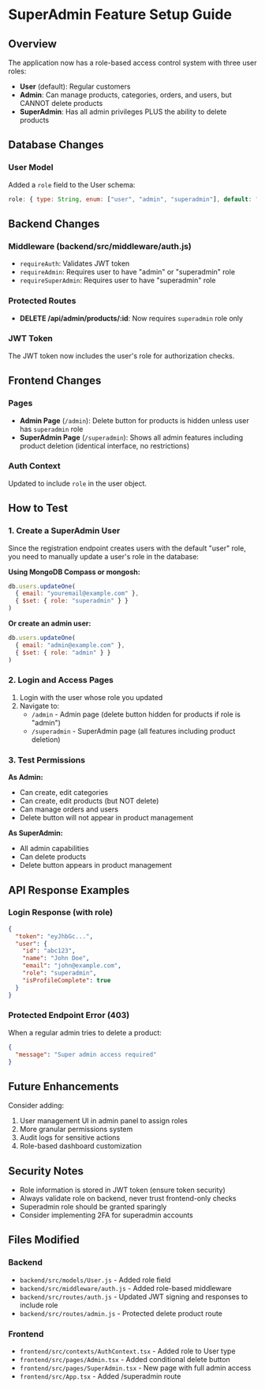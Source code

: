 # SuperAdmin Feature Setup Guide

## Overview

The application now has a role-based access control system with three user roles:
- **User** (default): Regular customers
- **Admin**: Can manage products, categories, orders, and users, but CANNOT delete products
- **SuperAdmin**: Has all admin privileges PLUS the ability to delete products

## Database Changes

### User Model
Added a `role` field to the User schema:
```javascript
role: { type: String, enum: ["user", "admin", "superadmin"], default: "user" }
```

## Backend Changes

### Middleware (backend/src/middleware/auth.js)
- `requireAuth`: Validates JWT token
- `requireAdmin`: Requires user to have "admin" or "superadmin" role
- `requireSuperAdmin`: Requires user to have "superadmin" role

### Protected Routes
- **DELETE /api/admin/products/:id**: Now requires `superadmin` role only

### JWT Token
The JWT token now includes the user's role for authorization checks.

## Frontend Changes

### Pages
- **Admin Page** (`/admin`): Delete button for products is hidden unless user has `superadmin` role
- **SuperAdmin Page** (`/superadmin`): Shows all admin features including product deletion (identical interface, no restrictions)

### Auth Context
Updated to include `role` in the user object.

## How to Test

### 1. Create a SuperAdmin User

Since the registration endpoint creates users with the default "user" role, you need to manually update a user's role in the database:

**Using MongoDB Compass or mongosh:**
```javascript
db.users.updateOne(
  { email: "youremail@example.com" },
  { $set: { role: "superadmin" } }
)
```

**Or create an admin user:**
```javascript
db.users.updateOne(
  { email: "admin@example.com" },
  { $set: { role: "admin" } }
)
```

### 2. Login and Access Pages

1. Login with the user whose role you updated
2. Navigate to:
   - `/admin` - Admin page (delete button hidden for products if role is "admin")
   - `/superadmin` - SuperAdmin page (all features including product deletion)

### 3. Test Permissions

**As Admin:**
- Can create, edit categories
- Can create, edit products (but NOT delete)
- Can manage orders and users
- Delete button will not appear in product management

**As SuperAdmin:**
- All admin capabilities
- Can delete products
- Delete button appears in product management

## API Response Examples

### Login Response (with role)
```json
{
  "token": "eyJhbGc...",
  "user": {
    "id": "abc123",
    "name": "John Doe",
    "email": "john@example.com",
    "role": "superadmin",
    "isProfileComplete": true
  }
}
```

### Protected Endpoint Error (403)
When a regular admin tries to delete a product:
```json
{
  "message": "Super admin access required"
}
```

## Future Enhancements

Consider adding:
1. User management UI in admin panel to assign roles
2. More granular permissions system
3. Audit logs for sensitive actions
4. Role-based dashboard customization

## Security Notes

- Role information is stored in JWT token (ensure token security)
- Always validate role on backend, never trust frontend-only checks
- Superadmin role should be granted sparingly
- Consider implementing 2FA for superadmin accounts

## Files Modified

### Backend
- `backend/src/models/User.js` - Added role field
- `backend/src/middleware/auth.js` - Added role-based middleware
- `backend/src/routes/auth.js` - Updated JWT signing and responses to include role
- `backend/src/routes/admin.js` - Protected delete product route

### Frontend
- `frontend/src/contexts/AuthContext.tsx` - Added role to User type
- `frontend/src/pages/Admin.tsx` - Added conditional delete button
- `frontend/src/pages/SuperAdmin.tsx` - New page with full admin access
- `frontend/src/App.tsx` - Added /superadmin route








